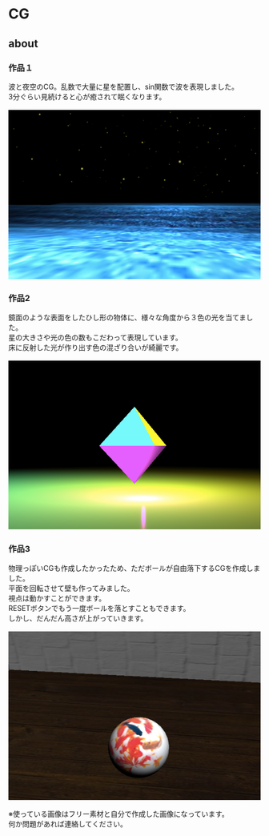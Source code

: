 # CG
## about
### 作品１
波と夜空のCG。乱数で大量に星を配置し、sin関数で波を表現しました。<br>
3分ぐらい見続けると心が癒されて眠くなります。<br><br>
![sample5](https://github.com/NamikoToriyama/CG/blob/master/imgs/sample1.png)
<br>

### 作品2
鏡面のような表面をしたひし形の物体に、様々な角度から３色の光を当てました。<br>
星の大きさや光の色の数もこだわって表現しています。<br>
床に反射した光が作り出す色の混ざり合いが綺麗です。<br><br>
![sample6](https://github.com/NamikoToriyama/CG/blob/master/imgs/sample2.png)
<br>

### 作品3
物理っぽいCGも作成したかったため、ただボールが自由落下するCGを作成しました。<br>
平面を回転させて壁も作ってみました。<br>
視点は動かすことができます。<br>
RESETボタンでもう一度ボールを落とすこともできます。<br>
しかし、だんだん高さが上がっていきます。<br><br>
![sample7](https://github.com/NamikoToriyama/CG/blob/master/imgs/sample3.png)
<br>

※使っている画像はフリー素材と自分で作成した画像になっています。<br>
何か問題があれば連絡してください。